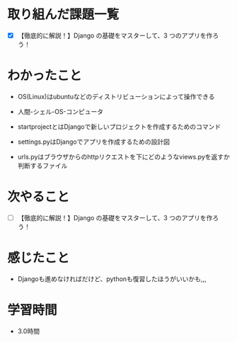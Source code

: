 # 取り組んだ課題一覧

- [x] 【徹底的に解説！】Django の基礎をマスターして、3 つのアプリを作ろう！

# わかったこと

- OS(Linux)はubuntuなどのディストリビューションによって操作できる

- 人間-シェル-OS-コンピュータ

- startprojectとはDjangoで新しいプロジェクトを作成するためのコマンド

- settings.pyはDjangoでアプリを作成するための設計図

- urls.pyはブラウザからのhttpリクエストを下にどのようなviews.pyを返すか判断するファイル    

# 次やること

- [ ] 【徹底的に解説！】Django の基礎をマスターして、3 つのアプリを作ろう！

# 感じたこと

- Djangoも進めなければだけど、pythonも復習したほうがいいかも,,,

# 学習時間

- 3.0時間